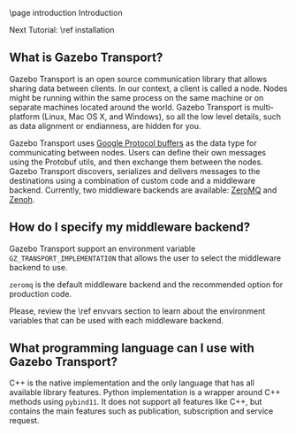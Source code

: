 \page introduction Introduction

Next Tutorial: \ref installation

## What is Gazebo Transport?

Gazebo Transport is an open source communication library that allows sharing
data between clients. In our context, a client is called a node. Nodes might
be running within the same process on the same machine or on separate machines
located around the world. Gazebo Transport is multi-platform (Linux, Mac OS X,
and Windows), so all the low level details, such as data alignment or
endianness, are hidden for you.

Gazebo Transport uses
[Google Protocol buffers](https://developers.google.com/protocol-buffers/?hl=en)
as the data type for communicating between nodes. Users can define their own
messages using the Protobuf utils, and then exchange them between the nodes.
Gazebo Transport discovers, serializes and delivers messages to the
destinations using a combination of custom code and a middleware backend.
Currently, two middleware backends are available:
[ZeroMQ](http://zeromq.org/) and [Zenoh](https://zenoh.io/).

## How do I specify my middleware backend?

Gazebo Transport support an environment variable `GZ_TRANSPORT_IMPLEMENTATION`
that allows the user to select the middleware backend to use.

`zeromq` is the default middleware backend and the recommended option for
production code.

Please, review the \ref envvars section to learn about the environment variables
that can be used with each middleware backend.

## What programming language can I use with Gazebo Transport?

C++ is the native implementation and the only language that has all available
library features. Python implementation is a wrapper around C++ methods using
`pybind11`. It does not support all features like C++, but contains the main
features such as publication, subscription and service request.
